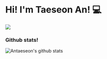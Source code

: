 # Hi! I'm Taeseon An! 💻
<img src="https://capsule-render.vercel.app/api?type=waving&color=gradient&height=300&section=header&text=Taeseon's Github&fontSize=90" />


### Github stats!
![Antaeseon's github stats](https://github-readme-stats.vercel.app/api?username=Antaeseon&show_icons=true&theme=tokyonight)




<!--
**Antaeseon/Antaeseon** is a ✨ _special_ ✨ repository because its `README.md` (this file) appears on your GitHub profile.

Here are some ideas to get you started:

- 🔭 I’m currently working on ...
- 🌱 I’m currently learning ...
- 👯 I’m looking to collaborate on ...
- 🤔 I’m looking for help with ...
- 💬 Ask me about ...
- 📫 How to reach me: ...
- 😄 Pronouns: ...
- ⚡ Fun fact: ...
-->
